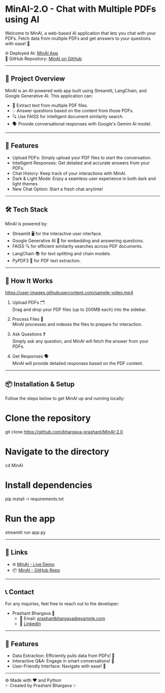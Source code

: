 #  MinAI-2.O - Chat with Multiple PDFs using AI

Welcome to MinAI, a web-based AI application that lets you chat with your PDFs. Fetch data from multiple PDFs and get answers to your questions with ease! 🎉



🌐 Deployed At: [MinAI App](https://minai-2-0.onrender.com)  
📂 GitHub Repository: [MinAI on GitHub](https://github.com/bhargava-prashant/MinAI-2.0)

---

## 📝 Project Overview

MinAI is an AI-powered web app built using Streamlit, LangChain, and Google Generative AI. This application can:

- 📄 Extract text from multiple PDF files.
- 💡 Answer questions based on the content from those PDFs.
- 🔍 Use FAISS for intelligent document similarity search.
- 🗣 Provide conversational responses with Google's Gemini AI model.

---

## 🚀 Features

- Upload PDFs: Simply upload your PDF files to start the conversation.
- Intelligent Responses: Get detailed and accurate answers from your PDFs.
- Chat History: Keep track of your interactions with MinAI.
- Dark & Light Mode: Enjoy a seamless user experience in both dark and light themes.
- New Chat Option: Start a fresh chat anytime!

---

## 🛠 Tech Stack

MinAI is powered by:

- Streamlit 🖥 for the interactive user interface.
- Google Generative AI 🤖 for embedding and answering questions.
- FAISS 🔍 for efficient similarity searches across PDF documents.
- LangChain 📚 for text splitting and chain models.
- PyPDF3 📄 for PDF text extraction.

---

## 🎥 How It Works

https://user-images.githubusercontent.com/sample-video.mp4

1. Upload PDFs 🗂  
   Drag and drop your PDF files (up to 200MB each) into the sidebar.

2. Process Files 🔄  
   MinAI processes and indexes the files to prepare for interaction.

3. Ask Questions ❓  
   Simply ask any question, and MinAI will fetch the answer from your PDFs.

4. Get Responses 🗣  
   MinAI will provide detailed responses based on the PDF content.

---

## 📦 Installation & Setup

Follow the steps below to get MinAI up and running locally:

# Clone the repository
git clone https://github.com/bhargava-prashant/MinAI-2.0
# Navigate to the directory
cd MinAI

# Install dependencies
pip install -r requirements.txt

# Run the app
streamlit run app.py


---

## 🔗 Links

- 🌐 [MinAI - Live Demo](https://minai-2-0.onrender.com) 
- 📦 [MinAI - GitHub Repo](https://github.com/bhargava-prashant/MinAI-2.0)

---

## 📞 Contact

For any inquiries, feel free to reach out to the developer:

- Prashant Bhargava 🌟
  - 💌 Email: [prashantbhargava@example.com](prashantbhargava365@gmail.com)
  - 💼 [LinkedIn](https://www.linkedin.com/in/prashant2003) 

---

## 🤖 Features

- Data Extraction: Efficiently pulls data from PDFs! 📄
- Interactive Q&A: Engage in smart conversations! 💬
- User-Friendly Interface: Navigate with ease! 🌈

---

⚙️ Made with ❤️ and Python  
✨ Created by Prashant Bhargava ✨
